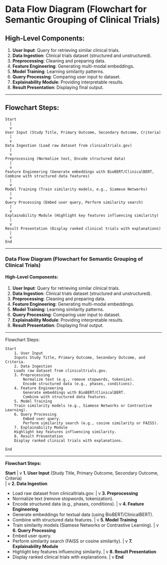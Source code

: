 # Data Flow Diagram (Flowchart for Semantic Grouping of Clinical Trials)

## **High-Level Components:**

1. **User Input**: Query for retrieving similar clinical trials.
2. **Data Ingestion**: Clinical trials dataset (structured and unstructured).
3. **Preprocessing**: Cleaning and preparing data.
4. **Feature Engineering**: Generating multi-modal embeddings.
5. **Model Training**: Learning similarity patterns.
6. **Query Processing**: Comparing user input to dataset.
7. **Explainability Module**: Providing interpretable results.
8. **Result Presentation**: Displaying final output.

---

## **Flowchart Steps:**

```
Start
  |
  v
User Input (Study Title, Primary Outcome, Secondary Outcome, Criteria)
  |
  v
Data Ingestion (Load raw dataset from clinicaltrials.gov)
  |
  v
Preprocessing (Normalize text, Encode structured data)
  |
  v
Feature Engineering (Generate embeddings with BioBERT/ClinicalBERT, Combine with structured data features)
  |
  v
Model Training (Train similarity models, e.g., Siamese Networks)
  |
  v
Query Processing (Embed user query, Perform similarity search)
  |
  v
Explainability Module (Highlight key features influencing similarity)
  |
  v
Result Presentation (Display ranked clinical trials with explanations)
  |
  v
End
```


---





### Data Flow Diagram (Flowchart for Semantic Grouping of Clinical Trials)

#### **High-Level Components:**

1. **User Input**: Query for retrieving similar clinical trials.
2. **Data Ingestion**: Clinical trials dataset (structured and unstructured).
3. **Preprocessing**: Cleaning and preparing data.
4. **Feature Engineering**: Generating multi-modal embeddings.
5. **Model Training**: Learning similarity patterns.
6. **Query Processing**: Comparing user input to dataset.
7. **Explainability Module**: Providing interpretable results.
8. **Result Presentation**: Displaying final output.

---
Flowchart Steps:

    Start
        1. User Input
        Inputs Study Title, Primary Outcome, Secondary Outcome, and Criteria.
        2. Data Ingestion
        Loads raw dataset from clinicaltrials.gov.
        3. Preprocessing
            Normalize text (e.g., remove stopwords, tokenize).
            Encode structured data (e.g., phases, conditions).
        4. Feature Engineering
            Generate embeddings with BioBERT/ClinicalBERT.
            Combine with structured data features.
        5. Model Training
        Train similarity models (e.g., Siamese Networks or Contrastive Learning).
        6. Query Processing
            Embed user query.
            Perform similarity search (e.g., cosine similarity or FAISS).
        7. Explainability Module
        Highlight key features influencing similarity.
        8. Result Presentation
        Display ranked clinical trials with explanations.

    End


---

**Flowchart Steps:**

**Start**
   |
   v
**1. User Input** (Study Title, Primary Outcome, Secondary Outcome, Criteria)  
   |
   v
**2. Data Ingestion**  
   - Load raw dataset from clinicaltrials.gov.
   |
   v
**3. Preprocessing**  
   - Normalize text (remove stopwords, tokenization).
   - Encode structured data (e.g., phases, conditions).
   |
   v
**4. Feature Engineering**  
   - Generate embeddings for textual data (using BioBERT/ClinicalBERT).
   - Combine with structured data features.
   |
   v
**5. Model Training**  
   - Train similarity models (Siamese Networks or Contrastive Learning).
   |
   v
**6. Query Processing**  
   - Embed user query.
   - Perform similarity search (FAISS or cosine similarity).
   |
   v
**7. Explainability Module**  
   - Highlight key features influencing similarity.
   |
   v
**8. Result Presentation**  
   - Display ranked clinical trials with explanations.
   |
   v
**End**
